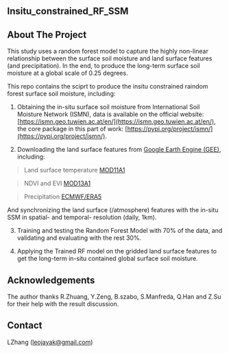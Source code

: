 ## Insitu_constrained_RF_SSM



<!-- ABOUT THE PROJECT -->
## About The Project
This study uses a random forest model to capture the highly non-linear relationship between the surface soil moisture and land surface features (and precipitation). In the end, to produce the long-term surface soil moisture at a global scale of 0.25 degrees. <br>

This repo contains the sciprt to produce the insitu constrained raindom forest surface soil moisture, including:

1. Obtaining the in-situ surface soil moisture from International Soil Moisture Network (ISMN), data is available on the official website: [https://ismn.geo.tuwien.ac.at/en/](https://ismn.geo.tuwien.ac.at/en/), the core package in this part of work: [https://pypi.org/project/ismn/](https://pypi.org/project/ismn/).

2. Downloading the land surface features from [Google Earth Engine (GEE)](http://code.earthengine.google.com/), including: 
> Land surface temperature [MOD11A1](https://developers.google.com/earth-engine/datasets/catalog/MODIS_006_MOD11A1)

> NDVI and EVI [MOD13A1](https://developers.google.com/earth-engine/datasets/catalog/MODIS_006_MOD13A1)

> Precipitation [ECMWF/ERA5](https://developers.google.com/earth-engine/datasets/catalog/ECMWF_ERA5_DAILY)

And synchronizing the land surface (/atmosphere) features with the in-situ SSM in spatial- and temporal- resolution (daily, 1km).

3. Training and testing the Random Forest Model with 70% of the data, and validating and evaluating with the rest 30%.

4. Applying the Trained RF model on the gridded land surface features to get the long-term in-situ contained global surface soil moisture.


## Acknowledgements
The author thanks R.Zhuang, Y.Zeng, B.szabo, S.Manfreda, Q.Han and Z.Su for their help with the result discussion.

## Contact
LZhang (leojayak@gmail.com)
